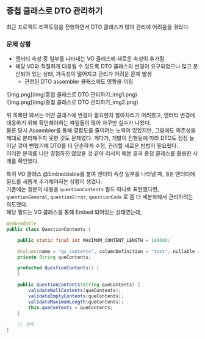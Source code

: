 ## 중첩 클래스로 DTO 관리하기

최근 프로젝트 리팩토링을 진행하면서 DTO 클래스가 많아 관리에 어려움을 겪었다.  

### 문제 상황
- 엔터티 속성 중 일부를 나타내는 VO 클래스에 새로운 속성이 추가됨
- 해당 VO와 적절하게 대응될 수 있도록 DTO 클래스의 변경이 요구되었으나 많고 분산되어 있는 상태, 가독성이 떨어지고 관리가 어려운 문제 발생
  - 관련된 DTO assembler 클래스에도 영향을 끼침

  
![img.png](img/중첩 클래스로 DTO 관리하기_img1.png)  
![img.png](img/중첩 클래스로 DTO 관리하기_img2.png)  
    
위 목록만 봐서는 어떤 클래스에 변경이 필요한지 알아차리기 어려웠고, 엔터티 변경에 대응하기 위해 확인해야하는 파일들이 많아 자꾸만 실수가 나왔다.  
물론 당시 Assembler를 통해 결합도를 줄이려는 노력이 있었지만, 그럼에도 의존성을 제대로 분리해주지 못한 것도 문제였다. 게다가, 개발이 진행됨에 따라 DTO도 점점 늘어날 것이 뻔했기에 DTO를 더 단순하게 수정, 관리할 새로운 방법이 필요했다.  
이러한 문제를 나만 경험하진 않았을 것 같아 리서치 해본 결과 중첩 클래스를 활용한 사례를 확인했다.  
  


특히 VO 클래스 @Embeddable를 붙여 엔터티 속성 일부를 나타낼 때, 
`질문` 엔터티에 필드를 새롭게 추가해야하는 상황이 생겼다.   
기존에는 질문의 내용을 `questionContents` 필드 하나로 표현했다면, `questionGeneral`, `questionError`, `questionCode` 로 좀 더 세분화해서 관리하려는 의도였다.  
해당 필드는 VO 클래스를 통해 Embed 되어있는 상태였는데,   

```java
@Embeddable
public class QuestionContents {

    public static final int MAXIMUM_CONTENT_LENGTH = 100000;

    @Column(name = "qs_contents", columnDefinition = "text", nullable = false)
    private String queContents;

    protected QuestionContents() {
    }

    public QuestionContents(String queContents) {
        validateNullContents(queContents);
        validateEmptyContents(queContents);
        validateMaximumLength(queContents);
        this.queContents = queContents;
    }
    
    // 생략
}

```
